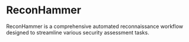 # ReconHammer
ReconHammer is a comprehensive automated reconnaissance workflow designed to streamline various security assessment tasks.
